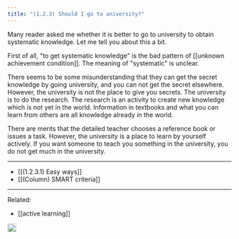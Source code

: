 ```yaml
---
title: "(1.2.3) Should I go to university?"
---
```


Many reader asked me whether it is better to go to university to obtain systematic knowledge. Let me tell you about this a bit.

First of all, "to get systematic knowledge" is the bad pattern of [[unknown achievement condition]]. The meaning of "systematic" is unclear.

There seems to be some misunderstanding that they can get the secret knowledge by going university, and you can not get the secret elsewhere. However, the university is not the place to give you secrets. The university is to do the research. The research is an activity to create new knowledge which is not yet in the world. Information in textbooks and what you can learn from others are all knowledge already in the world.

There are merits that the detailed teacher chooses a reference book or issues a task. However, the university is a place to learn by yourself actively. If you want someone to teach you something in the university, you do not get much in the university.

---

- [[(1.2.3.1) Easy ways]]
- [[(Column) SMART criteria]]

---

Related:

- [[active learning]]

<img src='https://scrapbox.io/api/pages/nishio/en/icon' alt='en.icon' height="19.5"/>